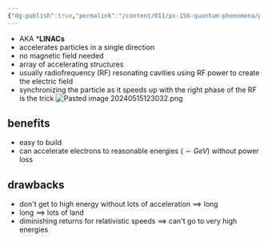 ```yaml
---
{"dg-publish":true,"permalink":"/content/011/px-156-quantum-phenomena/px-156-b-particle-physics/px-156-k-accelerators-and-detectors/px-156-k2-linear-accelerator/","noteIcon":"1","created":"2025-08-27T13:14:00.789+01:00","updated":"2024-11-26T20:06:14.000+00:00"}
---
```


- AKA ***LINACs**
- accelerates particles in a single direction
- no magnetic field needed
- array of accelerating structures
- usually radiofrequency (RF) resonating cavities using RF power to create the electric field
- synchronizing the particle as it speeds up with the right phase of the RF is the trick
![Pasted image 20240515123032.png](/img/user/pics/Pasted%20image%2020240515123032.png)
## benefits
- easy to build
- can accelerate electrons to reasonable energies ($\sim GeV$) without power loss
## drawbacks
- don't get to high energy without lots of acceleration $\implies$ long
- long $\implies$ lots of land
- diminishing returns for relativistic speeds $\implies$ can't go to very high energies

